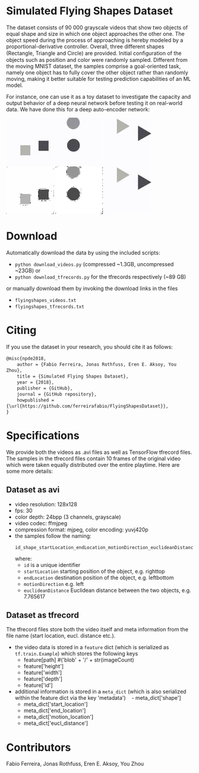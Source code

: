 # Simulated Flying Shapes Dataset
The dataset consists of 90 000 grayscale videos that show two objects of equal shape and size in which one object approaches the other one. The object speed during the process of approaching is hereby modeled by a proportional-derivative controller. Overall, three different shapes (Rectangle, Triangle and Circle) are provided. Initial conﬁguration of the objects such as position and color were randomly sampled. Different from the moving MNIST dataset, the samples comprise a goal-oriented task, namely one object has to fully cover the other object rather than randomly moving, making it better suitable for testing prediction capabilities of an ML model.

For instance, one can use it as a toy dataset to investigate the capacity and output behavior of a deep neural network before testing it on real-world data. We have done this for a deep auto-encoder network:

![Square](https://github.com/ferreirafabio/FlyingShapesDataset/blob/master/examples/000618_original_square.gif)
![Circle](https://github.com/ferreirafabio/FlyingShapesDataset/blob/master/examples/001483_original_circle.gif)
![Triangle](https://github.com/ferreirafabio/FlyingShapesDataset/blob/master/examples/007033_original_triangle.gif)  
![Square](https://github.com/ferreirafabio/FlyingShapesDataset/blob/master/examples/000618_generated_square.gif)
![Circle](https://github.com/ferreirafabio/FlyingShapesDataset/blob/master/examples/001483_generated_circle.gif)
![Triangle](https://github.com/ferreirafabio/FlyingShapesDataset/blob/master/examples/007033_original_triangle.gif)

# Download
Automatically download the data by using the included scripts:
- ```python download_videos.py``` (compressed ~1.3GB, uncompressed ~23GB) or 
- ```python download_tfrecords.py``` for the tfrecords respectively (~89 GB)

or manually download them by invoking the download links in the files
- ```flyingshapes_videos.txt```
- ```flyingshapes_tfrecords.txt```

# Citing
If you use the dataset in your research, you should cite it as follows:

```
@misc{npde2018,
    author = {Fabio Ferreira, Jonas Rothfuss, Eren E. Aksoy, You Zhou},
    title = {Simulated Flying Shapes Dataset},
    year = {2018},
    publisher = {GitHub},
    journal = {GitHub repository},
    howpublished = {\url{https://github.com/ferreirafabio/FlyingShapesDataset}},
}
```

# Specifications
We provide both the videos as .avi files as well as TensorFlow tfrecord files. The samples in the tfrecord files contain 10 frames of the original video which were taken equally distributed over the entire playtime. Here are some more details:
## Dataset as avi
- video resolution: 128x128
- fps: 30
- color depth: 24bpp (3 channels, grayscale)
- video codec: ffmjpeg
- compression format: mjpeg, color encoding: yuvj420p
- the samples follow the naming: 
  ```
  id_shape_startLocation_endLocation_motionDirection_euclideanDistance
  ```
  where:
    - ```id``` is a unique identifier
    - ```startLocation``` starting position of the object, e.g. righttop
    - ```endLocation``` destination position of the object, e.g. leftbottom
    - ```motionDirection``` e.g. left
    - ```euclideanDistance``` Euclidean distance between the two objects, e.g. 7.765617 

## Dataset as tfrecord
The tfrecord files store both the video itself and meta information from the file name (start location, eucl. distance etc.).
- the video data is stored in a ```feature``` dict (which is serialized as ```tf.train.Example```) which stores the following keys 
    - feature[path] #('blob' + '/' + str(imageCount)
    - feature['height']
    - feature['width']
    - feature['depth']
    - feature['id']
- additional information is stored in a ```meta_dict``` (which is also serialized within the feature dict via the key 'metadata')
    - meta_dict['shape']
    - meta_dict['start_location']
    - meta_dict['end_location']
    - meta_dict['motion_location']
    - meta_dict['eucl_distance']


# Contributors
Fabio Ferreira, Jonas Rothfuss, Eren E. Aksoy, You Zhou
